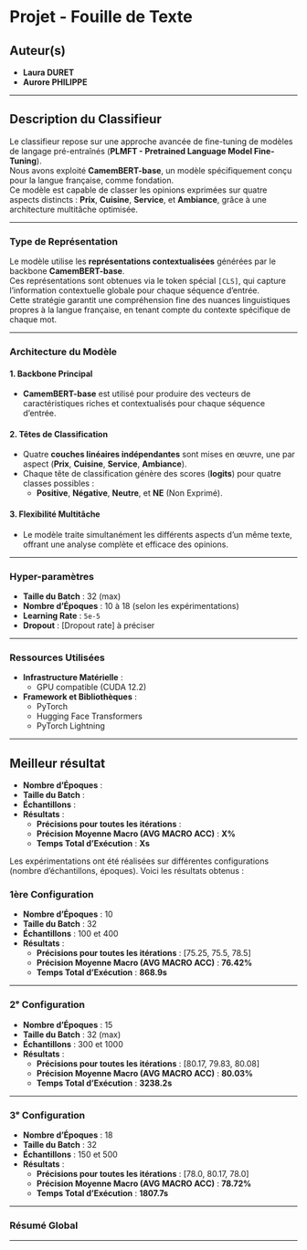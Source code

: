# **Projet - Fouille de Texte**  

## **Auteur(s)**  
- **Laura DURET**  
- **Aurore PHILIPPE**  

---

## **Description du Classifieur**  

Le classifieur repose sur une approche avancée de fine-tuning de modèles de langage pré-entraînés (**PLMFT - Pretrained Language Model Fine-Tuning**).  
Nous avons exploité **CamemBERT-base**, un modèle spécifiquement conçu pour la langue française, comme fondation.  
Ce modèle est capable de classer les opinions exprimées sur quatre aspects distincts : **Prix**, **Cuisine**, **Service**, et **Ambiance**, grâce à une architecture multitâche optimisée.  

---

### **Type de Représentation**  
Le modèle utilise les **représentations contextualisées** générées par le backbone **CamemBERT-base**.  
Ces représentations sont obtenues via le token spécial `[CLS]`, qui capture l’information contextuelle globale pour chaque séquence d’entrée.  
Cette stratégie garantit une compréhension fine des nuances linguistiques propres à la langue française, en tenant compte du contexte spécifique de chaque mot.  

---

### **Architecture du Modèle**  

#### **1. Backbone Principal**  
- **CamemBERT-base** est utilisé pour produire des vecteurs de caractéristiques riches et contextualisés pour chaque séquence d’entrée.  

#### **2. Têtes de Classification**  
- Quatre **couches linéaires indépendantes** sont mises en œuvre, une par aspect (**Prix**, **Cuisine**, **Service**, **Ambiance**).  
- Chaque tête de classification génère des scores (**logits**) pour quatre classes possibles :  
  - **Positive**, **Négative**, **Neutre**, et **NE** (Non Exprimé).  

#### **3. Flexibilité Multitâche**  
- Le modèle traite simultanément les différents aspects d’un même texte, offrant une analyse complète et efficace des opinions.  

---

### **Hyper-paramètres**  
- **Taille du Batch** : 32 (max)  
- **Nombre d’Époques** : 10 à 18 (selon les expérimentations)  
- **Learning Rate** : `5e-5`  
- **Dropout** : [Dropout rate] à préciser  

---

### **Ressources Utilisées**  
- **Infrastructure Matérielle** :  
  - GPU compatible (CUDA 12.2)  
- **Framework et Bibliothèques** :  
  - PyTorch  
  - Hugging Face Transformers  
  - PyTorch Lightning  

---

## **Meilleur résultat**  
- **Nombre d’Époques** :  
- **Taille du Batch** :  
- **Échantillons** :  
- **Résultats** :  
  - **Précisions pour toutes les itérations** : 
  - **Précision Moyenne Macro (AVG MACRO ACC)** : **X%**  
  - **Temps Total d’Exécution** : **Xs**  


Les expérimentations ont été réalisées sur différentes configurations (nombre d’échantillons, époques). Voici les résultats obtenus :  

### **1ère Configuration**  
- **Nombre d’Époques** : 10  
- **Taille du Batch** : 32  
- **Échantillons** : 100 et 400  
- **Résultats** :  
  - **Précisions pour toutes les itérations** : [75.25, 75.5, 78.5]  
  - **Précision Moyenne Macro (AVG MACRO ACC)** : **76.42%**  
  - **Temps Total d’Exécution** : **868.9s**  

---

### **2ᵉ Configuration**  
- **Nombre d’Époques** : 15  
- **Taille du Batch** : 32 (max)  
- **Échantillons** : 300 et 1000  
- **Résultats** :  
  - **Précisions pour toutes les itérations** : [80.17, 79.83, 80.08]  
  - **Précision Moyenne Macro (AVG MACRO ACC)** : **80.03%**  
  - **Temps Total d’Exécution** : **3238.2s**  

---

### **3ᵉ Configuration**  
- **Nombre d’Époques** : 18  
- **Taille du Batch** : 32  
- **Échantillons** : 150 et 500  
- **Résultats** :  
  - **Précisions pour toutes les itérations** : [78.0, 80.17, 78.0]  
  - **Précision Moyenne Macro (AVG MACRO ACC)** : **78.72%**  
  - **Temps Total d’Exécution** : **1807.7s**  

---

### **Résumé Global**  

--- 

